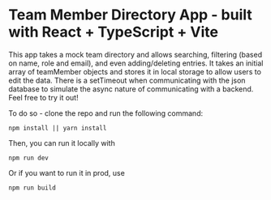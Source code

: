 # Team Member Directory App - built with React + TypeScript + Vite

This app takes a mock team directory and allows searching, filtering (based on name, role and email), and even adding/deleting entries. It takes an initial array of teamMember objects and stores it in local storage to allow users to edit the data. There is a setTimeout when communicating with the json database to simulate the async nature of communicating with a backend. Feel free to try it out!

To do so - clone the repo and run the following command:

```
npm install || yarn install
```
Then, you can run it locally with 

```
npm run dev
```
Or if you want to run it in prod, use

```
npm run build
```